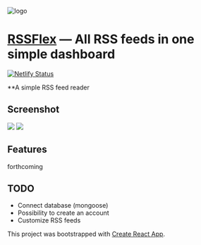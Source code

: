 <p class="text-align:center">
<img src="https://image.noelshack.com/fichiers/2019/18/2/1556645015-logo-readme.jpg" alt="logo" title="logo" />
</a>

# [RSSFlex](https://rssflex.netlify.com) — All RSS feeds in one simple dashboard

[![Netlify Status](https://api.netlify.com/api/v1/badges/edfb2794-7483-445a-8454-0509efc7d580/deploy-status)](https://app.netlify.com/sites/rssflex/deploys)

**A simple RSS feed reader

## Screenshot
![](https://image.noelshack.com/fichiers/2019/18/2/1556645736-iphone.jpg)
![](https://image.noelshack.com/fichiers/2019/18/2/1556645827-ipad.jpg)

## Features
forthcoming

## TODO
- Connect database (mongoose)
- Possibility to create an account
- Customize RSS feeds

This project was bootstrapped with [Create React App](https://github.com/facebook/create-react-app).